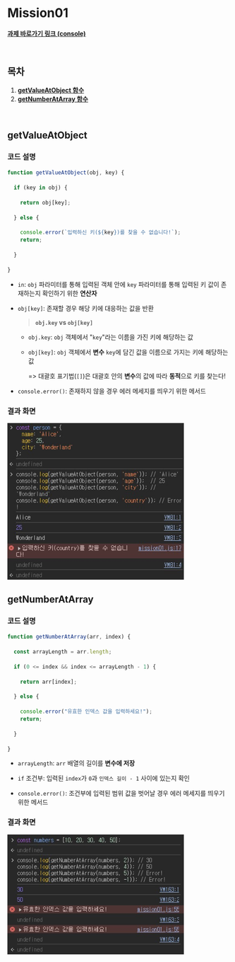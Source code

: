 # Mission01

[**과제 바로가기 링크 (console)**](https://yzz2y.github.io/js-homework/mission01/mission01.html)

<br />

## 목차

1. **[getValueAtObject 함수](#getvalueatobject)**
1. **[getNumberAtArray 함수](#getnumberatarray)**

<br />

## getValueAtObject

### 코드 설명

```javascript
function getValueAtObject(obj, key) {

  if (key in obj) {

    return obj[key];

  } else {

    console.error(`입력하신 키(${key})를 찾을 수 없습니다!`);
    return;

  }
  
}
```

- `in`: `obj` 파라미터를 통해 입력된 객체 안에 `key` 파라미터를 통해 입력된 키 값이 존재하는지 확인하기 위한 **연산자**

- `obj[key]`: 존재할 경우 해당 키에 대응하는 값을 반환
  > **`obj.key` vs `obj[key]`**

  - `obj.key`: `obj` 객체에서 "`key`"라는 이름을 가진 키에 해당하는 값

  - `obj[key]`: `obj` 객체에서 **변수** `key`에 담긴 값을 이름으로 가지는 키에 해당하는 값

    => 대괄호 표기법(`[]`)은 대괄호 안의 **변수**의 값에 따라 **동적**으로 키를 찾는다!


- `console.error()`: 존재하지 않을 경우 에러 메세지를 띄우기 위한 메서드


### 결과 화면

<img width="400" src="./images/mission01-result1.jpg">


<br />

## getNumberAtArray

### 코드 설명

```javascript
function getNumberAtArray(arr, index) {

  const arrayLength = arr.length;

  if (0 <= index && index <= arrayLength - 1) {

    return arr[index];

  } else {

    console.error("유효한 인덱스 값을 입력하세요!");
    return;

  }

}
```

- `arrayLength`: `arr` 배열의 길이를 **변수에 저장**

- `if` 조건부: 입력된 `index`가 `0`과 `인덱스 길이 - 1` 사이에 있는지 확인

- `console.error()`: 조건부에 입력된 범위 값을 벗어날 경우 에러 메세지를 띄우기 위한 메서드

### 결과 화면

<img width="400" src="./images/mission01-result2.jpg">


<br />